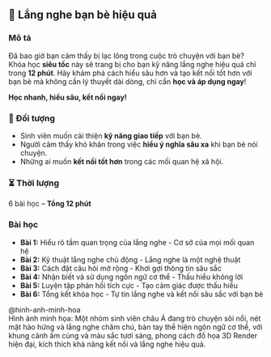 ## 📌 Lắng nghe bạn bè hiệu quả  

### Mô tả  
Đã bao giờ bạn cảm thấy bị lạc lõng trong cuộc trò chuyện với bạn bè? Khóa học **siêu tốc** này sẽ trang bị cho bạn kỹ năng lắng nghe hiệu quả chỉ trong **12 phút**. Hãy khám phá cách hiểu sâu hơn và tạo kết nối tốt hơn với bạn bè mà không cần lý thuyết dài dòng, chỉ cần **học và áp dụng ngay**!

**Học nhanh, hiểu sâu, kết nối ngay!**  

### 🎯 Đối tượng  
- Sinh viên muốn cải thiện **kỹ năng giao tiếp** với bạn bè.  
- Người cảm thấy khó khăn trong việc **hiểu ý nghĩa sâu xa** khi bạn bè nói chuyện.  
- Những ai muốn **kết nối tốt hơn** trong các mối quan hệ xã hội.  

### ⏳ Thời lượng  
6 bài học – **Tổng 12 phút**  

### Bài học  
- **Bài 1:** Hiểu rõ tầm quan trọng của lắng nghe - Cơ sở của mọi mối quan hệ  
- **Bài 2:** Kỹ thuật lắng nghe chủ động - Lắng nghe là một nghệ thuật  
- **Bài 3:** Cách đặt câu hỏi mở rộng - Khơi gợi thông tin sâu sắc  
- **Bài 4:** Nhận biết và sử dụng ngôn ngữ cơ thể - Thấu hiểu không lời  
- **Bài 5:** Luyện tập phản hồi tích cực - Tạo cảm giác được thấu hiểu  
- **Bài 6:** Tổng kết khóa học - Tự tin lắng nghe và kết nối sâu sắc với bạn bè  

@hinh-anh-minh-hoa  
Hình ảnh minh họa: Một nhóm sinh viên châu Á đang trò chuyện sôi nổi, nét mặt hào hứng và lắng nghe chăm chú, bàn tay thể hiện ngôn ngữ cơ thể, với khung cảnh ấm cúng và màu sắc tươi sáng, phong cách đồ họa 3D Render hiện đại, kích thích khả năng kết nối và lắng nghe hiệu quả.